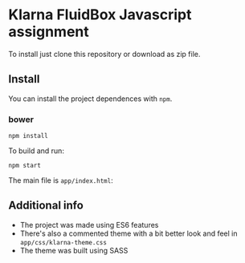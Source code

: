 # Klarna FluidBox Javascript assignment

To install just clone this repository or download as zip file.

## Install

You can install the project dependences with `npm`.

### bower

```shell
npm install
```

To build and run:
```shell
npm start
```

The main file is `app/index.html`:

## Additional info
- The project was made using ES6 features
- There's also a commented theme with a bit better look and feel in `app/css/klarna-theme.css`
- The theme was built using SASS
